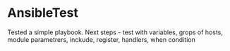 # AnsibleTest

Tested a simple playbook.
Next steps - test with variables, grops of hosts, module parametrers, inckude, register, handlers, when condition
